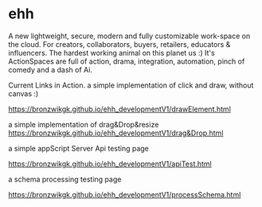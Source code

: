 # ehh
A new lightweight, secure, modern and fully customizable work-space on the cloud.
For creators, collaborators, buyers, retailers, educators & influencers.
The hardest working animal on this planet us :)
It's ActionSpaces are full of action, drama, integration, automation, pinch of comedy and a dash of Ai.


Current Links in Action.
a simple implementation of click and draw, without canvas :)

https://bronzwikgk.github.io/ehh_developmentV1/drawElement.html

a simple implementation of drag&Drop&resize
https://bronzwikgk.github.io/ehh_developmentV1/drag&Drop.html

a simple appScript Server Api testing page

https://bronzwikgk.github.io/ehh_developmentV1/apiTest.html

a schema processing testing page

https://bronzwikgk.github.io/ehh_developmentV1/processSchema.html